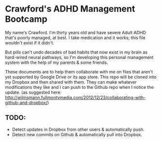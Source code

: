 # Crawford's ADHD Management Bootcamp

My name's Crawford. I'm thirty years old and have severe Adult ADHD that's poorly managed, at best. I take medication and it works; this file wouldn't exist if it didn't. 

But pills can't undo decades of bad habits that now exist in my brain as hard-wired neural pathways, so I'm developing this personal management system with the help of my parents & some friends.

These documents are to help them collaborate with me on files that aren't yet supported by Google Drive or its app store. This repo will be cloned into my Dropbox and then shared with them. They can make whatever modifications they like and I can push to the Github repo when I notice the update. (as suggested here: http://wilmsmann.fullmontymedia.com/2012/12/23/collaborating-with-github-and-dropbox/)

## TODO:
- Detect updates in Dropbox from other users & automatically push.
- Detect new commits on Github & automatically pull into Dropbox.